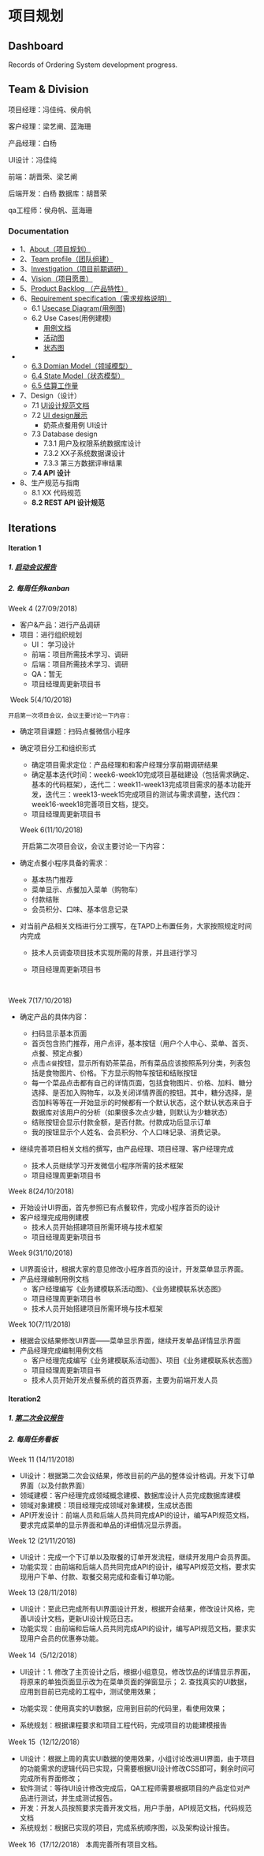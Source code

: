 # 项目规划

## Dashboard
Records of Ordering System development progress.

## Team & Division

项目经理：冯佳纯、侯舟帆

客户经理：梁艺阐、蓝海珊

产品经理：白杨

UI设计：冯佳纯

前端：胡晋荣、梁艺阐

后端开发：白杨
数据库：胡晋荣

qa工程师：侯舟帆、蓝海珊



### Documentation

- 1、[About（项目规划）]()
- 2、[Team profile（团队组建）](https://github.com/2018SystemAnalysis/Wechat-Odering-System/blob/master/documents/team_profile.md)
- 3、[Investigation（项目前期调研）](https://github.com/2018SystemAnalysis/Wechat-Odering-System/blob/master/documents/team_profile.md)
- 4、[Vision（项目愿景）]()
- 5、[Product Backlog （产品特性）]()
- 6、[Requirement specification（需求规格说明）]()
  - 6.1 [Usecase Diagram(用例图)](https://github.com/2018SystemAnalysis/Wechat-Odering-System/blob/master/documents/usecase.md)
  - 6.2 Use Cases(用例建模)
    - [用例文档](https://github.com/2018SystemAnalysis/Wechat-Odering-System/blob/master/documents/%E7%94%A8%E4%BE%8B%E6%96%87%E6%A1%A3.md)
    - [活动图](https://github.com/2018SystemAnalysis/Wechat-Odering-System/blob/master/documents/%E6%B4%BB%E5%8A%A8%E5%9B%BE.md)
    - [状态图](https://github.com/2018SystemAnalysis/Wechat-Odering-System/blob/master/documents/%E7%8A%B6%E6%80%81%E5%9B%BE.md)
- - [6.3 Domian Model（领域模型）](https://github.com/2018SystemAnalysis/Wechat-Odering-System/blob/master/documents/%E9%A2%86%E5%9F%9F%E6%A8%A1%E5%9E%8B.md)
  - [6.4 State Model（状态模型）](https://github.com/2018SystemAnalysis/Wechat-Odering-System/blob/master/documents/****.md)
  - [6.5 估算工作量](https://github.com/2018SystemAnalysis/Wechat-Odering-System/blob/master/documents/%E4%BC%B0%E7%AE%97%E5%B7%A5%E4%BD%9C%E9%87%8F.md)
- 7、Design（设计）
  - 7.1 [UI设计规范文档](https://github.com/2018SystemAnalysis/Wechat-Odering-System/blob/master/documents/UIBacklog.md)
  - 7.2 [UI design展示](https://github.com/2018SystemAnalysis/Wechat-Odering-System/blob/master/documents/UI-Design.md)
    - 奶茶点餐用例 UI设计
  - 7.3 Database design
    - 7.3.1 用户及权限系统数据库设计
    - 7.3.2 XX子系统数据课设计
    - 7.3.3 第三方数据评审结果
  - **7.4 API 设计**
- 8、生产规范与指南
  - 8.1 XX 代码规范
  - **8.2 REST API 设计规范**



## Iterations

#### Iteration 1

##### 1.  [启动会议报告](https://github.com/2018SystemAnalysis/Wechat-Odering-System/blob/master/meeting_records/Inception.md)

##### 2. 每周任务kanban
  Week 4 (27/09/2018)

- 客户&产品：进行产品调研
- 项目：进行组织规划
    - UI： 学习设计
    - 前端：项目所需技术学习、调研
    - 后端：项目所需技术学习、调研
    - QA：暂无
    - 项目经理周更新项目书




​    Week 5(4/10/2018)

  	开启第一次项目会议，会议主要讨论一下内容：

* 确定项目课题：扫码点餐微信小程序
* 确定项目分工和组织形式
    * 确定项目需求定位：产品经理和和客户经理分享前期调研结果
    * 确定基本迭代时间：week6-week10完成项目基础建设（包括需求确定、基本的代码框架），迭代二：week11-week13完成项目需求的基本功能开发，迭代三：week13-week15完成项目的测试与需求调整，迭代四：week16-week18完善项目文档，提交。
    * 项目经理周更新项目书




   Week 6(11/10/2018)

  ​	开启第二次项目会议，会议主要讨论一下内容：

*   确定点餐小程序具备的需求：

    * 基本热门推荐
    * 菜单显示、点餐加入菜单（购物车）
    * 付款结账
    * 会员积分、口味、基本信息记录

*   对当前产品相关文档进行分工撰写，在TAPD上布置任务，大家按照规定时间内完成

    * 技术人员调查项目技术实现所需的背景，并且进行学习

    * 项目经理周更新项目书

      ​


  Week 7(17/10/2018)

*   确定产品的具体内容：
    * 扫码显示基本页面
    * 首页包含热门推荐，用户点评，基本按钮（用户个人中心、菜单、首页、点餐、预定点餐）
    * 点击`点餐`按钮，显示所有奶茶菜品，所有菜品应该按照系列分类，列表包括是食物图片、价格。下方显示购物车按钮和结账按钮
    * 每一个菜品点击都有自己的详情页面，包括食物图片、价格、加料、糖分选择、是否加入购物车，以及关闭详情界面的按钮。其中，糖分选择，是否加料等等在一开始显示的时候都有一个默认状态，这个默认状态来自于数据库对该用户的分析（如果很多次点少糖，则默认为少糖状态）
    * 结账按钮会显示付款金额，是否付款。付款成功后显示订单
    * 我的按钮显示个人姓名、会员积分、个人口味记录、消费记录。

*   继续完善项目相关文档的撰写，由产品经理、项目经理、客户经理完成
    * 技术人员继续学习开发微信小程序所需的技术框架
    * 项目经理周更新项目书




  Week 8(24/10/2018)

* 开始设计UI界面，首先参照已有点餐软件，完成小程序首页的设计
* 客户经理完成用例建模
    * 技术人员开始搭建项目所需环境与技术框架
    * 项目经理周更新项目书




Week 9(31/10/2018)

* UI界面设计，根据大家的意见修改小程序首页的设计，开发菜单显示界面。
* 产品经理编制用例文档
    * 客户经理编写《业务建模联系活动图》、《业务建模联系状态图》
    * 项目经理周更新项目书
    * 技术人员开始搭建项目所需环境与技术框架


 

Week 10(7/11/2018)

* 根据会议结果修改UI界面——菜单显示界面，继续开发单品详情显示界面
* 产品经理完成编制用例文档
    * 客户经理完成编写《业务建模联系活动图》、项目《业务建模联系状态图》
    * 项目经理周更新项目书
    * 技术人员开始开发点餐系统的首页界面，主要为前端开发人员




#### Iteration2

##### 1. [第二次会议报告](https://github.com/2018SystemAnalysis/Wechat-Odering-System/tree/master/meeting_records/Inception2.md)

##### 2. 每周任务看板

Week 11 (14/11/2018)

* UI设计：根据第二次会议结果，修改目前的产品的整体设计格调。开发下订单界面（以及付款界面）
* 领域建模：客户经理完成领域概念建模、数据库设计人员完成数据库建模
* 领域对象建模：项目经理完成领域对象建模，生成状态图
* API开发设计：前端人员和后端人员共同完成API的设计，编写API规范文档，要求完成菜单的显示界面和单品的详细情况显示界面。



Week 12 (21/11/2018)
* UI设计：完成一个下订单以及取餐的订单开发流程，继续开发用户会员界面。
* 功能实现：由前端和后端人员共同完成API的设计，编写API规范文档，要求实现用户下单、付款、取餐交易完成和查看订单功能。

Week 13 (28/11/2018)
* UI设计：至此已完成所有UI界面设计开发，根据开会结果，修改设计风格，完善UI设计文档，更新UI设计规范日志。
* 功能实现：由前端和后端人员共同完成API的设计，编写API规范文档，要求实现用户会员的优惠券功能。


Week 14（5/12/2018）
* UI设计：1. 修改了主页设计之后，根据小组意见，修改饮品的详情显示界面，将原来的单独页面显示改为在菜单页面的弹窗显示；
         2. 查找真实的UI数据，应用到目前已完成的工程中，测试使用效果；
         
* 功能实现：使用真实的UI数据，应用到目前的代码里，看使用效果；
* 系统规划：根据课程要求和项目工程代码，完成项目的功能建模报告



Week 15（12/12/2018）
* UI设计：根据上周的真实UI数据的使用效果，小组讨论改进UI界面，由于项目的功能需求的逻辑代码已实现，只需要根据UI设计修改CSS即可，剩余时间可完成所有界面修改；
* 软件测试：等待UI设计修改完成后，QA工程师需要根据项目的产品定位对产品进行测试，并生成测试报告。
* 开发：开发人员按照要求完善开发文档，用户手册，API规范文档，代码规范文档
* 系统规划：根据已实现的项目，完成系统顺序图，以及架构设计报告。

Week 16（17/12/2018）
本周完善所有项目文档。



